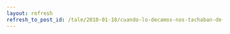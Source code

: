 ```yaml
---
layout: refresh
refresh_to_post_id: /tale/2010-01-18/cuando-lo-decamos-nos-tachaban-de-locos.html
---
```

